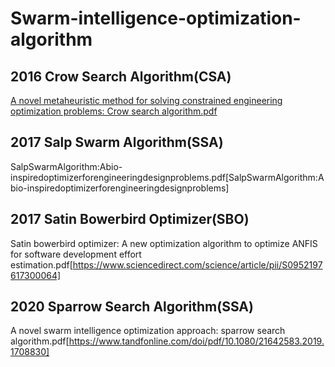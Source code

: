 # Swarm-intelligence-optimization-algorithm
## 2016 Crow Search Algorithm(CSA)
[A novel metaheuristic method for solving constrained engineering optimization problems: Crow search algorithm.pdf](https://www.sciencedirect.com/science/article/pii/S0045794916300475)
## 2017 Salp Swarm Algorithm(SSA)
SalpSwarmAlgorithm:Abio-inspiredoptimizerforengineeringdesignproblems.pdf[SalpSwarmAlgorithm:Abio-inspiredoptimizerforengineeringdesignproblems]
## 2017 Satin Bowerbird Optimizer(SBO)
Satin bowerbird optimizer: A new optimization algorithm to optimize ANFIS for software development effort estimation.pdf[https://www.sciencedirect.com/science/article/pii/S0952197617300064]
## 2020 Sparrow Search Algorithm(SSA)
A novel swarm intelligence optimization approach: sparrow search algorithm.pdf[https://www.tandfonline.com/doi/pdf/10.1080/21642583.2019.1708830]
